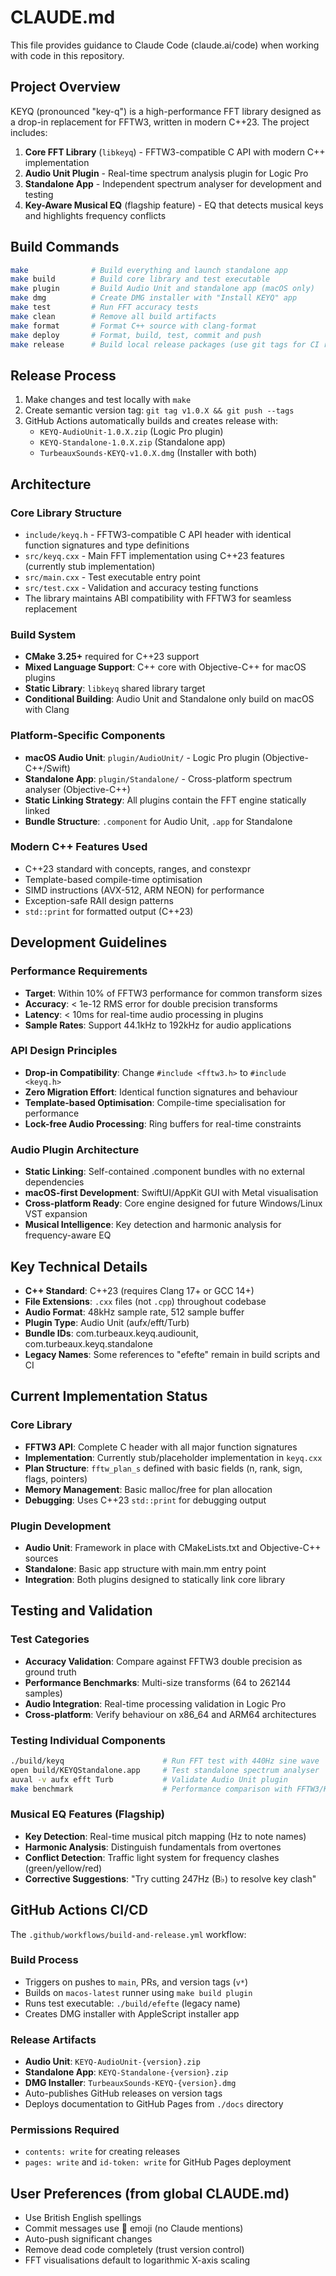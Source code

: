 # CLAUDE.md

This file provides guidance to Claude Code (claude.ai/code) when working with code in this repository.

## Project Overview

KEYQ (pronounced "key-q") is a high-performance FFT library designed as a drop-in replacement for FFTW3, written in modern C++23. The project includes:

1. **Core FFT Library** (`libkeyq`) - FFTW3-compatible C API with modern C++ implementation
2. **Audio Unit Plugin** - Real-time spectrum analysis plugin for Logic Pro
3. **Standalone App** - Independent spectrum analyser for development and testing
4. **Key-Aware Musical EQ** (flagship feature) - EQ that detects musical keys and highlights frequency conflicts

## Build Commands

```bash
make              # Build everything and launch standalone app
make build        # Build core library and test executable
make plugin       # Build Audio Unit and standalone app (macOS only)
make dmg          # Create DMG installer with "Install KEYQ" app
make test         # Run FFT accuracy tests
make clean        # Remove all build artifacts
make format       # Format C++ source with clang-format
make deploy       # Format, build, test, commit and push
make release      # Build local release packages (use git tags for CI releases)
```

## Release Process

1. Make changes and test locally with `make`
2. Create semantic version tag: `git tag v1.0.X && git push --tags`
3. GitHub Actions automatically builds and creates release with:
   - `KEYQ-AudioUnit-1.0.X.zip` (Logic Pro plugin)
   - `KEYQ-Standalone-1.0.X.zip` (Standalone app)
   - `TurbeauxSounds-KEYQ-v1.0.X.dmg` (Installer with both)

## Architecture

### Core Library Structure
- `include/keyq.h` - FFTW3-compatible C API header with identical function signatures and type definitions
- `src/keyq.cxx` - Main FFT implementation using C++23 features (currently stub implementation)
- `src/main.cxx` - Test executable entry point
- `src/test.cxx` - Validation and accuracy testing functions
- The library maintains ABI compatibility with FFTW3 for seamless replacement

### Build System
- **CMake 3.25+** required for C++23 support
- **Mixed Language Support**: C++ core with Objective-C++ for macOS plugins
- **Static Library**: `libkeyq` shared library target
- **Conditional Building**: Audio Unit and Standalone only build on macOS with Clang

### Platform-Specific Components
- **macOS Audio Unit**: `plugin/AudioUnit/` - Logic Pro plugin (Objective-C++/Swift)
- **Standalone App**: `plugin/Standalone/` - Cross-platform spectrum analyser (Objective-C++)
- **Static Linking Strategy**: All plugins contain the FFT engine statically linked
- **Bundle Structure**: `.component` for Audio Unit, `.app` for Standalone

### Modern C++ Features Used
- C++23 standard with concepts, ranges, and constexpr
- Template-based compile-time optimisation
- SIMD instructions (AVX-512, ARM NEON) for performance
- Exception-safe RAII design patterns
- `std::print` for formatted output (C++23)

## Development Guidelines

### Performance Requirements
- **Target**: Within 10% of FFTW3 performance for common transform sizes
- **Accuracy**: < 1e-12 RMS error for double precision transforms
- **Latency**: < 10ms for real-time audio processing in plugins
- **Sample Rates**: Support 44.1kHz to 192kHz for audio applications

### API Design Principles
- **Drop-in Compatibility**: Change `#include <fftw3.h>` to `#include <keyq.h>`
- **Zero Migration Effort**: Identical function signatures and behaviour
- **Template-based Optimisation**: Compile-time specialisation for performance
- **Lock-free Audio Processing**: Ring buffers for real-time constraints

### Audio Plugin Architecture
- **Static Linking**: Self-contained .component bundles with no external dependencies
- **macOS-first Development**: SwiftUI/AppKit GUI with Metal visualisation
- **Cross-platform Ready**: Core engine designed for future Windows/Linux VST expansion
- **Musical Intelligence**: Key detection and harmonic analysis for frequency-aware EQ

## Key Technical Details

- **C++ Standard**: C++23 (requires Clang 17+ or GCC 14+)
- **File Extensions**: `.cxx` files (not `.cpp`) throughout codebase
- **Audio Format**: 48kHz sample rate, 512 sample buffer
- **Plugin Type**: Audio Unit (aufx/efft/Turb)
- **Bundle IDs**: com.turbeaux.keyq.audiounit, com.turbeaux.keyq.standalone
- **Legacy Names**: Some references to "efefte" remain in build scripts and CI

## Current Implementation Status

### Core Library
- **FFTW3 API**: Complete C header with all major function signatures
- **Implementation**: Currently stub/placeholder implementation in `keyq.cxx`
- **Plan Structure**: `fftw_plan_s` defined with basic fields (n, rank, sign, flags, pointers)
- **Memory Management**: Basic malloc/free for plan allocation
- **Debugging**: Uses C++23 `std::print` for debugging output

### Plugin Development
- **Audio Unit**: Framework in place with CMakeLists.txt and Objective-C++ sources
- **Standalone**: Basic app structure with main.mm entry point
- **Integration**: Both plugins designed to statically link core library

## Testing and Validation

### Test Categories
- **Accuracy Validation**: Compare against FFTW3 double precision as ground truth
- **Performance Benchmarks**: Multi-size transforms (64 to 262144 samples)
- **Audio Integration**: Real-time processing validation in Logic Pro
- **Cross-platform**: Verify behaviour on x86_64 and ARM64 architectures

### Testing Individual Components
```bash
./build/keyq                      # Run FFT test with 440Hz sine wave
open build/KEYQStandalone.app     # Test standalone spectrum analyser
auval -v aufx efft Turb           # Validate Audio Unit plugin
make benchmark                    # Performance comparison with FFTW3/Kiss FFT (if benchmark available)
```

### Musical EQ Features (Flagship)
- **Key Detection**: Real-time musical pitch mapping (Hz to note names)
- **Harmonic Analysis**: Distinguish fundamentals from overtones
- **Conflict Detection**: Traffic light system for frequency clashes (green/yellow/red)
- **Corrective Suggestions**: "Try cutting 247Hz (B♭) to resolve key clash"

## GitHub Actions CI/CD

The `.github/workflows/build-and-release.yml` workflow:

### Build Process
- Triggers on pushes to `main`, PRs, and version tags (`v*`)
- Builds on `macos-latest` runner using `make build plugin`
- Runs test executable: `./build/efefte` (legacy name)
- Creates DMG installer with AppleScript installer app

### Release Artifacts
- **Audio Unit**: `KEYQ-AudioUnit-{version}.zip`
- **Standalone App**: `KEYQ-Standalone-{version}.zip`
- **DMG Installer**: `TurbeauxSounds-KEYQ-{version}.dmg`
- Auto-publishes GitHub releases on version tags
- Deploys documentation to GitHub Pages from `./docs` directory

### Permissions Required
- `contents: write` for creating releases
- `pages: write` and `id-token: write` for GitHub Pages deployment

## User Preferences (from global CLAUDE.md)

- Use British English spellings
- Commit messages use 🤖 emoji (no Claude mentions)
- Auto-push significant changes
- Remove dead code completely (trust version control)
- FFT visualisations default to logarithmic X-axis scaling
